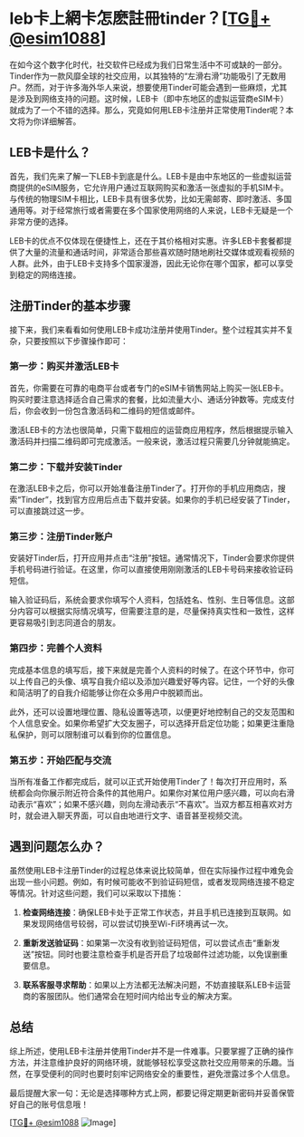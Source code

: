 # leb卡上網卡怎麽註冊tinder？[[TG💪+ @esim1088](https://t.me/s/esim1088)]

在如今这个数字化时代，社交软件已经成为我们日常生活中不可或缺的一部分。Tinder作为一款风靡全球的社交应用，以其独特的“左滑右滑”功能吸引了无数用户。然而，对于许多海外华人来说，想要使用Tinder可能会遇到一些麻烦，尤其是涉及到网络支持的问题。这时候，LEB卡（即中东地区的虚拟运营商eSIM卡）就成为了一个不错的选择。那么，究竟如何用LEB卡注册并正常使用Tinder呢？本文将为你详细解答。

## LEB卡是什么？

首先，我们先来了解一下LEB卡到底是什么。LEB卡是由中东地区的一些虚拟运营商提供的eSIM服务，它允许用户通过互联网购买和激活一张虚拟的手机SIM卡。与传统的物理SIM卡相比，LEB卡具有很多优势，比如无需邮寄、即时激活、多国通用等。对于经常旅行或者需要在多个国家使用网络的人来说，LEB卡无疑是一个非常方便的选择。

LEB卡的优点不仅体现在便捷性上，还在于其价格相对实惠。许多LEB卡套餐都提供了大量的流量和通话时间，非常适合那些喜欢随时随地刷社交媒体或观看视频的人群。此外，由于LEB卡支持多个国家漫游，因此无论你在哪个国家，都可以享受到稳定的网络连接。

## 注册Tinder的基本步骤

接下来，我们来看看如何使用LEB卡成功注册并使用Tinder。整个过程其实并不复杂，只要按照以下步骤操作即可：

### 第一步：购买并激活LEB卡

首先，你需要在可靠的电商平台或者专门的eSIM卡销售网站上购买一张LEB卡。购买时要注意选择适合自己需求的套餐，比如流量大小、通话分钟数等。完成支付后，你会收到一份包含激活码和二维码的短信或邮件。

激活LEB卡的方法也很简单，只需下载相应的运营商应用程序，然后根据提示输入激活码并扫描二维码即可完成激活。一般来说，激活过程只需要几分钟就能搞定。

### 第二步：下载并安装Tinder

在激活LEB卡之后，你可以开始准备注册Tinder了。打开你的手机应用商店，搜索“Tinder”，找到官方应用后点击下载并安装。如果你的手机已经安装了Tinder，可以直接跳过这一步。

### 第三步：注册Tinder账户

安装好Tinder后，打开应用并点击“注册”按钮。通常情况下，Tinder会要求你提供手机号码进行验证。在这里，你可以直接使用刚刚激活的LEB卡号码来接收验证码短信。

输入验证码后，系统会要求你填写个人资料，包括姓名、性别、生日等信息。这部分内容可以根据实际情况填写，但需要注意的是，尽量保持真实性和一致性，这样更容易吸引到志同道合的朋友。

### 第四步：完善个人资料

完成基本信息的填写后，接下来就是完善个人资料的时候了。在这个环节中，你可以上传自己的头像、填写自我介绍以及添加兴趣爱好等内容。记住，一个好的头像和简洁明了的自我介绍能够让你在众多用户中脱颖而出。

此外，还可以设置地理位置、隐私设置等选项，以便更好地控制自己的交友范围和个人信息安全。如果你希望扩大交友圈子，可以选择开启定位功能；如果更注重隐私保护，则可以限制谁可以看到你的位置信息。

### 第五步：开始匹配与交流

当所有准备工作都完成后，就可以正式开始使用Tinder了！每次打开应用时，系统都会向你展示附近符合条件的其他用户。如果你对某位用户感兴趣，可以向右滑动表示“喜欢”；如果不感兴趣，则向左滑动表示“不喜欢”。当双方都互相喜欢对方时，就会进入聊天界面，可以自由地进行文字、语音甚至视频交流。

## 遇到问题怎么办？

虽然使用LEB卡注册Tinder的过程总体来说比较简单，但在实际操作过程中难免会出现一些小问题。例如，有时候可能收不到验证码短信，或者发现网络连接不稳定等情况。针对这些问题，我们可以采取以下措施：

1. **检查网络连接**：确保LEB卡处于正常工作状态，并且手机已连接到互联网。如果发现网络信号较弱，可以尝试切换至Wi-Fi环境再试一次。
   
2. **重新发送验证码**：如果第一次没有收到验证码短信，可以尝试点击“重新发送”按钮。同时也要注意检查手机是否开启了垃圾邮件过滤功能，以免误删重要信息。

3. **联系客服寻求帮助**：如果以上方法都无法解决问题，不妨直接联系LEB卡运营商的客服团队。他们通常会在短时间内给出专业的解决方案。

## 总结

综上所述，使用LEB卡注册并使用Tinder并不是一件难事。只要掌握了正确的操作方法，并注意维护良好的网络环境，就能够轻松享受这款社交应用带来的乐趣。当然，在享受便利的同时也要时刻牢记网络安全的重要性，避免泄露过多个人信息。

最后提醒大家一句：无论是选择哪种方式上网，都要记得定期更新密码并妥善保管好自己的账号信息哦！

[[TG💪+ @esim1088](https://t.me/s/esim1088) ![Image](https://i.postimg.cc/4NQfJmqS/Snipaste-2025-05-13-00-14-12.png)]